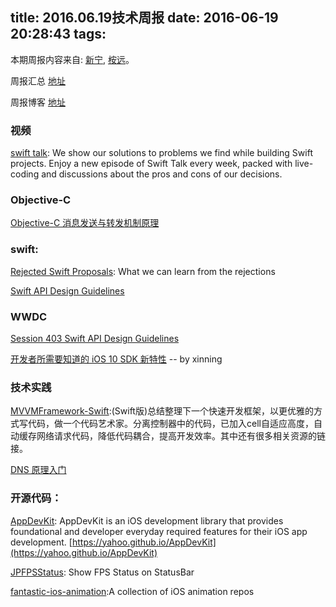 title: 2016.06.19技术周报
date: 2016-06-19 20:28:43
tags:
---

本期周报内容来自: [新宁](https://github.com/SSSSSSnail), [桉远](https://github.com/AnYuan)。

周报汇总 [地址](https://github.com/BaiduHiDeviOS/iOS-Tech-Weekly)

周报博客 [地址](http://baiduhidevios.github.io/)


### 视频
[swift talk](https://talk.objc.io/): We show our solutions to problems we find while building Swift projects. Enjoy a new episode of Swift Talk every week, packed with live-coding and discussions about the pros and cons of our decisions.

### Objective-C

[Objective-C 消息发送与转发机制原理](http://yulingtianxia.com/blog/2016/06/15/Objective-C-Message-Sending-and-Forwarding/)


### swift:

[Rejected Swift Proposals](http://chris.eidhof.nl/post/rejected-swift-proposals/): What we can learn from the rejections

[Swift API Design Guidelines](https://swift.org/documentation/api-design-guidelines/)

### WWDC

[Session 403 Swift API Design Guidelines](https://developer.apple.com/videos/play/wwdc2016/403/)

[开发者所需要知道的 iOS 10 SDK 新特性](https://onevcat.com/2016/06/ios-10-sdk/) -- by xinning


### 技术实践

[MVVMFramework-Swift](https://github.com/lovemo/MVVMFramework-Swift):(Swift版)总结整理下一个快速开发框架，以更优雅的方式写代码，做一个代码艺术家。分离控制器中的代码，已加入cell自适应高度，自动缓存网络请求代码，降低代码耦合，提高开发效率。其中还有很多相关资源的链接。

[DNS 原理入门](http://www.ruanyifeng.com/blog/2016/06/dns.html)


### 开源代码：

[AppDevKit](https://github.com/yahoo/AppDevKit): AppDevKit is an iOS development library that provides foundational and developer everyday required features for their iOS app development. [https://yahoo.github.io/AppDevKit](https://yahoo.github.io/AppDevKit)

[JPFPSStatus](https://github.com/joggerplus/JPFPSStatus): Show FPS Status on StatusBar

[fantastic-ios-animation](https://github.com/onmyway133/fantastic-ios-animation):A collection of iOS animation repos

